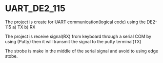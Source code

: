 # UART_DE2_115

The project is create for UART communication(logical code) using the DE2-115 
a) TX
b) RX

The project is receive signal(RX) from keyboard through a serial COM by using (Putty)
then it will transmit the signal to the putty terminal(TX)

The strobe is make in the middle of the serial signal and avoid to using edge stobe.
